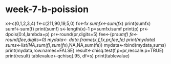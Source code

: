 # week-7-b-poission
x<-c(0,1,2,3,4)
f<-c(211,90,19,5,0)
fx<-f*x
sumfx<-sum(f*x)
print(sumfx)
sumf<-sum(f)
print(sumf)
s<-length(x)-1
p=sumfx/sumf
print(p)
pr<-dpois(0:4,lambda=p)
pr<-round(pr,digits=5)
fee<-(pr*sumf)
fe<-round(fee,digits=0)
mydata<- data.frame(x,f,fx,pr,fee,fe)
print(mydata)
sums<-list(NA,sum(f),sum(f*x),NA,NA,sum(fe))
mydata<-rbind(mydata,sums)
print(mydata,row.names=FALSE)
result<-chisq.test(f,p=pr,rescale.p=TRUE)
print(result)
tablevalue<-qchisq(.95, df=s)
print(tablevalue)
